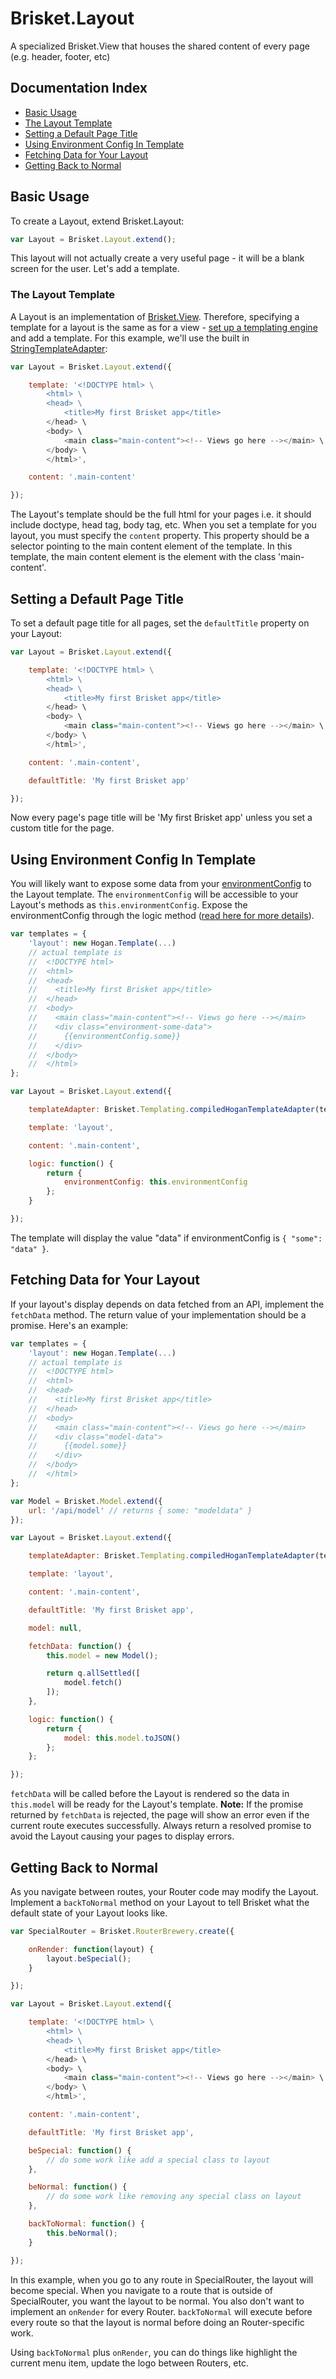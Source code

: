 Brisket.Layout
============

A specialized Brisket.View that houses the shared content of every page (e.g. header, footer, etc)

## Documentation Index

* [Basic Usage](#basic-usage)
* [The Layout Template](#the-layout-template)
* [Setting a Default Page Title](#setting-a-default-page-title)
* [Using Environment Config In Template](#using-environment-config-in-template)
* [Fetching Data for Your Layout](#fetching-data-for-your-layout)
* [Getting Back to Normal](#getting-back-to-normal)

## Basic Usage
To create a Layout, extend Brisket.Layout:

```js
var Layout = Brisket.Layout.extend();
```

This layout will not actually create a very useful page - it will be a blank screen for the user. Let's add a template.

### The Layout Template
A Layout is an implementation of [Brisket.View](brisket.view.md). Therefore, specifying a template for a layout is the same as for a view - [set up a templating engine](brisket.view.md#setting-a-templating-engine) and add a template. For this example, we'll use the built in [StringTemplateAdapter](#brisket.templating.stringtemplateadapter.md):

```js
var Layout = Brisket.Layout.extend({

    template: '<!DOCTYPE html> \
        <html> \
        <head> \
            <title>My first Brisket app</title>
        </head> \
        <body> \
            <main class="main-content"><!-- Views go here --></main> \
        </body> \
        </html>',

    content: '.main-content'

});
```

The Layout's template should be the full html for your pages i.e. it should include doctype, head tag, body tag, etc. When you set a template for you layout, you must specify the `content` property. This property should be a selector pointing to the main content element of the template. In this template, the main content element is the element with the class 'main-content'.

## Setting a Default Page Title
To set a default page title for all pages, set the `defaultTitle` property on your Layout:

```js
var Layout = Brisket.Layout.extend({

    template: '<!DOCTYPE html> \
        <html> \
        <head> \
            <title>My first Brisket app</title>
        </head> \
        <body> \
            <main class="main-content"><!-- Views go here --></main> \
        </body> \
        </html>',

    content: '.main-content',

    defaultTitle: 'My first Brisket app'

});
```

Now every page's page title will be 'My first Brisket app' unless you set a custom title for the page.

## Using Environment Config In Template
You will likely want to expose some data from your [environmentConfig](brisket.createserver.md#environmentConfig) to the Layout template. The `environmentConfig` will be accessible to your Layout's methods as `this.environmentConfig`. Expose the environmentConfig through the logic method ([read here for more details](brisket.view.md#exposing-data-to-a-template)).

```js
var templates = {
    'layout': new Hogan.Template(...)
    // actual template is
    //  <!DOCTYPE html>
    //  <html>
    //  <head>
    //    <title>My first Brisket app</title>
    //  </head>
    //  <body>
    //    <main class="main-content"><!-- Views go here --></main>
    //    <div class="environment-some-data">
    //      {{environmentConfig.some}}
    //    </div>
    //  </body>
    //  </html>
};

var Layout = Brisket.Layout.extend({

    templateAdapter: Brisket.Templating.compiledHoganTemplateAdapter(templates),

    template: 'layout',

    content: '.main-content',

    logic: function() {
        return {
            environmentConfig: this.environmentConfig
        };
    }

});
```

The template will display the value "data" if environmentConfig is `{ "some": "data" }`.

## Fetching Data for Your Layout
If your layout's display depends on data fetched from an API, implement the `fetchData` method. The return value of your implementation should be a promise. Here's an example:

```js
var templates = {
    'layout': new Hogan.Template(...)
    // actual template is
    //  <!DOCTYPE html>
    //  <html>
    //  <head>
    //    <title>My first Brisket app</title>
    //  </head>
    //  <body>
    //    <main class="main-content"><!-- Views go here --></main>
    //    <div class="model-data">
    //      {{model.some}}
    //    </div>
    //  </body>
    //  </html>
};

var Model = Brisket.Model.extend({
    url: '/api/model' // returns { some: "modeldata" }
});

var Layout = Brisket.Layout.extend({

    templateAdapter: Brisket.Templating.compiledHoganTemplateAdapter(templates),

    template: 'layout',

    content: '.main-content',

    defaultTitle: 'My first Brisket app',

    model: null,

    fetchData: function() {
        this.model = new Model();

        return q.allSettled([
            model.fetch()
        ]);
    },

    logic: function() {
        return {
            model: this.model.toJSON()
        };
    };

});
```

`fetchData` will be called before the Layout is rendered so the data in `this.model` will be ready for the Layout's template. **Note:** If the promise returned by `fetchData` is rejected, the page will show an error even if the current route executes successfully. Always return a resolved promise to avoid the Layout causing your pages to display errors.

## Getting Back to Normal
As you navigate between routes, your Router code may modify the Layout. Implement a `backToNormal` method on your Layout to tell Brisket what the default state of your Layout looks like.

```js
var SpecialRouter = Brisket.RouterBrewery.create({

    onRender: function(layout) {
        layout.beSpecial();
    }

});

var Layout = Brisket.Layout.extend({

    template: '<!DOCTYPE html> \
        <html> \
        <head> \
            <title>My first Brisket app</title>
        </head> \
        <body> \
            <main class="main-content"><!-- Views go here --></main> \
        </body> \
        </html>',

    content: '.main-content',

    defaultTitle: 'My first Brisket app',

    beSpecial: function() {
        // do some work like add a special class to layout
    },

    beNormal: function() {
        // do some work like removing any special class on layout
    },

    backToNormal: function() {
        this.beNormal();
    }

});
```

In this example, when you go to any route in SpecialRouter, the layout will become special. When you navigate to a route that is outside of SpecialRouter, you want the layout to be normal. You also don't want to implement an `onRender` for every Router. `backToNormal` will execute before every route so that the layout is normal before doing an Router-specific work.

Using `backToNormal` plus `onRender`, you can do things like highlight the current menu item, update the logo between Routers, etc.
